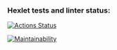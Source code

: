 ### Hexlet tests and linter status:

[![Actions Status](https://github.com/Kursakov92/frontend-project-44/workflows/hexlet-check/badge.svg)](https://github.com/Kursakov92/frontend-project-44/actions)

[![Maintainability](https://api.codeclimate.com/v1/badges/7a32facf3898fcdeccf5/maintainability)](https://codeclimate.com/github/Kursakov92/frontend-project-44/maintainability)
